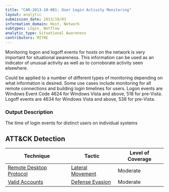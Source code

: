 ```yaml
---
title: "CAR-2013-10-001: User Login Activity Monitoring"
layout: analytic
submission_date: 2013/10/03
information_domain: Host, Network
subtypes: Login, Netflow
analytic_type: Situational Awareness
contributors: MITRE
---
```


Monitoring logon and logoff events for hosts on the network is very important for situational awareness. This information can be used as an indicator of unusual activity as well as to corroborate activity seen elsewhere.

Could be applied to a number of different types of monitoring depending on what information is desired. Some use cases include monitoring for all remote connections and building login timelines for users.
Logon events are Windows Event Code 4624 for Windows Vista and above, 518 for pre-Vista. Logoff events are 4634 for Windows Vista and above, 538 for pre-Vista.

### Output Description

The time of login events for distinct users on individual systems

## ATT&CK Detection

|Technique |Tactic |Level of Coverage |
|---|---|---|
|[Remote Desktop Protocol](https://attack.mitre.org/techniques/T1076/)|[Lateral Movement](https://attack.mitre.org/tactics/TA0008/)|Moderate|
|[Valid Accounts](https://attack.mitre.org/techniques/T1078/)|[Defense Evasion](https://attack.mitre.org/tactics/TA0005/)|Moderate|


